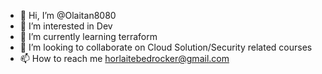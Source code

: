 - 👋 Hi, I’m @Olaitan8080
- 👀 I’m interested in Dev
- 🌱 I’m currently learning terraform
- 💞️ I’m looking to collaborate on Cloud Solution/Security related courses
- 📫 How to reach me horlaitebedrocker@gmail.com

<!---
Olaitan8080/Olaitan8080 is a ✨ special ✨ repository because its `README.md` (this file) appears on your GitHub profile.
You can click the Preview link to take a look at your changes.
--->
